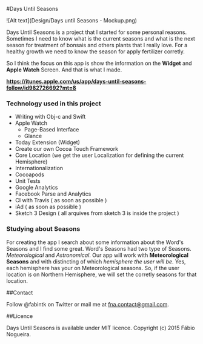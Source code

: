 #Days Until Seasons

![Alt text](Design/Days until Seasons - Mockup.png)

Days Until Seasons is a project that I started for some personal reasons.
Sometimes I need to know what is the current seasons and what is the next season for treatment of bonsais and others plants that I really love. For a healthy growth we need to know the season for apply fertilizer corretly.

So I think the focus on this app is show the information on the **Widget** and **Apple Watch** Screen. And that is what I made.

**https://itunes.apple.com/us/app/days-until-seasons-follow/id982726692?mt=8**

### Technology used in this project

* Writing with Obj-c and Swift
*	Apple Watch
	*	Page-Based Interface
	*	Glance
*	Today Extension (Widget)
*	Create our own Cocoa Touch Framework
*	Core Location (we get the user Localization for defining the current Hemisphere)
*	Internationalization
*	Cocoapods
*	Unit Tests
*	Google Analytics
*	Facebook Parse and Analytics
*	CI with Travis ( as soon as possible )
*	iAd ( as soon as possible )
*	Sketch 3 Design ( all arquives from sketch 3 is inside the project )

### Studying about Seasons

For creating the app I search about some information about the Word's Seasons and I find some great.
Word's Seasons had two type of Seasons. *Meteorological* and *Astronomical*.
Our app will work with **Meteorological Seasons** and with distincting of which *hemisphere the user will be*. Yes, each hemisphere has your on Meteorological seasons. So, if the user location is on Northern Hemisphere, we will set the corretly seasons for that location.

##Contact

Follow @fabintk on Twitter or mail me at fna.contact@gmail.com.

##Licence

Days Until Seasons is available under MIT licence.
Copyright (c) 2015 Fábio Nogueira.
